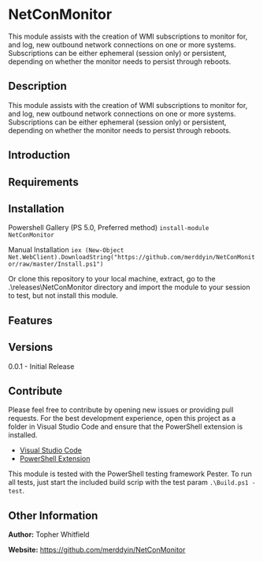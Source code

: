 # NetConMonitor

This module assists with the creation of WMI subscriptions to monitor for, and log, new outbound network connections on one or more systems. Subscriptions can be either ephemeral (session only) or persistent, depending on whether the monitor needs to persist through reboots.

## Description

This module assists with the creation of WMI subscriptions to monitor for, and log, new outbound network connections on one or more systems. Subscriptions can be either ephemeral (session only) or persistent, depending on whether the monitor needs to persist through reboots.

## Introduction

## Requirements

## Installation

Powershell Gallery (PS 5.0, Preferred method)
`install-module NetConMonitor`

Manual Installation
`iex (New-Object Net.WebClient).DownloadString("https://github.com/merddyin/NetConMonitor/raw/master/Install.ps1")`

Or clone this repository to your local machine, extract, go to the .\releases\NetConMonitor directory
and import the module to your session to test, but not install this module.

## Features

## Versions

0.0.1 - Initial Release

## Contribute

Please feel free to contribute by opening new issues or providing pull requests.
For the best development experience, open this project as a folder in Visual
Studio Code and ensure that the PowerShell extension is installed.

* [Visual Studio Code](https://code.visualstudio.com/)
* [PowerShell Extension](https://marketplace.visualstudio.com/items?itemName=ms-vscode.PowerShell)

This module is tested with the PowerShell testing framework Pester. To run all tests, just start the included build scrip with the test param `.\Build.ps1 -test`.

## Other Information

**Author:** Topher Whitfield

**Website:** https://github.com/merddyin/NetConMonitor
